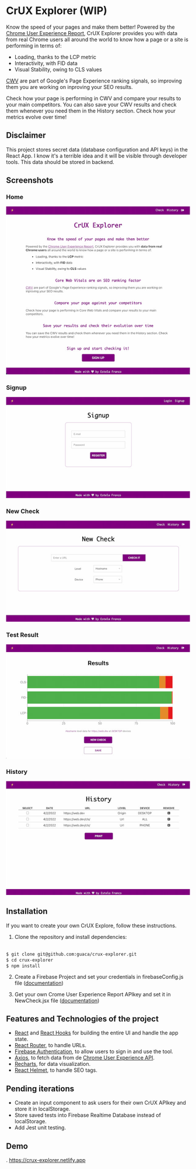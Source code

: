 # CrUX Explorer (WIP)

Know the speed of your pages and make them better! Powered by the [Chrome User Experience Report](https://web.dev/chrome-ux-report/), CrUX Explorer provides you with data from real Chrome users all around the world to know how a page or a site is performing in terms of:

- Loading, thanks to the LCP metric
- Interactivity, with FID data
- Visual Stability, owing to CLS values

[CWV](https://web.dev/vitals/#core-web-vitals) are part of Google's Page Experience ranking signals, so improving them you are working on inproving your SEO results.

Check how your page is performing in CWV and compare your results to your main competitors. You can also save your CWV results and check them whenever you need them in the History section. Check how your metrics evolve over time!

## Disclaimer
This project stores secret data (database configuration and API keys) in the React App. I know it's a terrible idea and it will be visible through developer tools. This data should be stored in backend. 

## Screenshots
### Home
![Home page](/public/screenshots/home.jpg)
### Signup
![Signup](/public/screenshots/signup.jpg)
### New Check
![New Check](/public/screenshots/new-check.jpg)
### Test Result
![Test Result](/public/screenshots/test-result.jpg)
### History
![History](/public/screenshots/history.jpg)

## Installation
If you want to create your own CrUX Explore, follow these instructions. 

1. Clone the repository and install dependencies: 
<pre><code>
$ git clone git@github.com:guaca/crux-explorer.git
$ cd crux-explorer
$ npm install
</code></pre>

2. Create a Firebase Project and set your credentials in firebaseConfig.js file ([documentation](https://firebase.google.com/docs/web/setup))

3. Get your own Crome User Experience Report APIkey and set it in NewCheck.jsx file ([documentation](https://developers.google.com/web/tools/chrome-user-experience-report/api/guides/getting-started))

## Features and Technologies of the project
- [React](https://reactjs.org/) and [React Hooks](https://reactjs.org/docs/hooks-intro.html) for building the entire UI and handle the app state.
- [React Router](https://reactrouter.com/docs/en/v6), to handle URLs.
- [Firebase Authentication](https://firebase.google.com/docs/auth/web/start), to allow users to sign in and use the tool.
- [Axios](https://axios-http.com/docs/intro), to fetch data from de [Chrome User Experience API](https://web.dev/chrome-ux-report-api/).
- [Recharts](https://recharts.org/en-US/), for data visualization.
- [React Helmet](https://www.npmjs.com/package/react-helmet), to handle SEO tags.

## Pending iterations
- Create an input component to ask users for their own CrUX APIkey and store it in localStorage.
- Store saved tests into Firebase Realtime Database instead of localStorage.
- Add Jest unit testing.

## Demo
. https://crux-explorer.netlify.app
